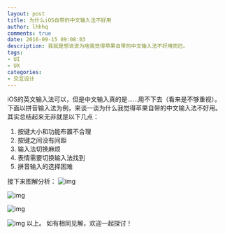```yaml
---
layout: post
title: 为什么iOS自带的中文输入法不好用
author: lhhhq
comments: true
date: 2016-09-15 09:08:03
description: 我就是想说说为啥我觉得苹果自带的中文输入法不好用而已。
tags: 
- UI
- UX
categories:
- 交互设计
---
```


iOS的英文输入法可以，但是中文输入真的是……用不下去（看来是不够重视）。
下面以拼音输入法为例，来谈一谈为什么我觉得苹果自带的中文输入法不好用。
其实总结起来无非就是以下几点：

1. 按键大小和功能布置不合理
2. 按键之间没有间距
3. 输入法切换麻烦
4. 表情需要切换输入法找到
5. 拼音输入的选择困难

接下来图解分析：
![img](http://ce.sysu.edu.cn/hope/UploadFiles/image/jpg/201607/20160709224356445.jpg)

![img](http://ce.sysu.edu.cn/hope/UploadFiles/image/jpg/201607/20160709224357256.jpg)

![img](http://ce.sysu.edu.cn/hope/UploadFiles/image/jpg/201607/20160709224358239.jpg)

![img](http://ce.sysu.edu.cn/hope/UploadFiles/image/jpg/201607/20160709224359471.jpg)
以上。
如有相同见解，欢迎一起探讨！
